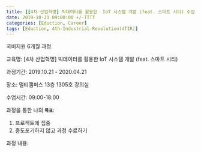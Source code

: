 ```yaml
---
title: [[4차 산업혁명] 빅데이터를 활용한  IoT 시스템 개발 (feat. 스마트 시티) 수업 시작]
date: 2019-10-21 09:00:00 +/-TTTT
categories: [Eduction, Career]
tags: [Eduction, 4th-Industrial-Revolution(4TIR)]
---
```






국비지원 6개월 과정

교육명: [4차 산업혁명] 빅데이터를 활용한  IoT 시스템 개발 (feat. 스마트 시티)

과정기간: 2019.10.21 - 2020.04.21

장소: 멀티캠퍼스 13층 1305호 강의실

수업시간: 09:00-18:00



과정을 통한 나의 **`목표`**:

1. 프로젝트에 집중
2. 중도포기하지 않고 과정 수료하기







과정 내용:







